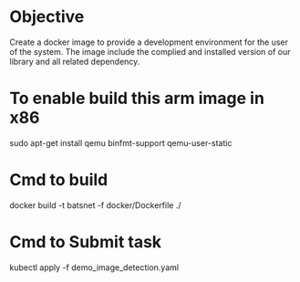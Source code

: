 # Objective

Create a docker image to provide a development environment for the user of the system.
The image include the complied and installed version of our library and all related dependency.


# To enable build this arm image in x86
sudo apt-get install qemu binfmt-support qemu-user-static

# Cmd to build
docker build -t batsnet -f docker/Dockerfile ./

# Cmd to Submit task
kubectl apply -f demo_image_detection.yaml
